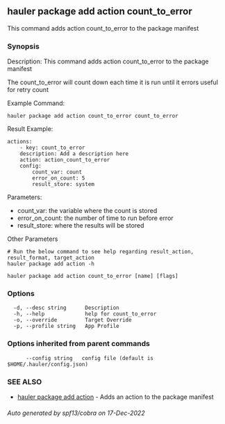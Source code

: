 ## hauler package add action count_to_error

This command adds action count_to_error to the package manifest

### Synopsis


Description:
This command adds action count_to_error to the package manifest

The count_to_error will count down each time it is run until it errors useful for retry count

Example Command:
```
hauler package add action count_to_error count_to_error
```
Result Example:
```
actions:
	- key: count_to_error
	description: Add a description here
	action: action_count_to_error
	config:
		count_var: count
		error_on_count: 5
		result_store: system
```
Parameters:
- count_var: the variable where the count is stored
- error_on_count: the number of time to run before error
- result_store: where the results will be stored

Other Parameters
```
# Run the below command to see help regarding result_action, result_format, target_action
hauler package add action -h
```



```
hauler package add action count_to_error [name] [flags]
```

### Options

```
  -d, --desc string      Description
  -h, --help             help for count_to_error
  -o, --override         Target Override
  -p, --profile string   App Profile
```

### Options inherited from parent commands

```
      --config string   config file (default is $HOME/.hauler/config.json)
```

### SEE ALSO

* [hauler package add action](hauler_package_add_action.md)	 - Adds an action to the package manifest

###### Auto generated by spf13/cobra on 17-Dec-2022
